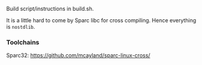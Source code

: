 Build script/instructions in build.sh.

It is a little hard to come by Sparc libc for cross compiling.
Hence everything is `nostdlib`.

### Toolchains

Sparc32: https://github.com/mcayland/sparc-linux-cross/
